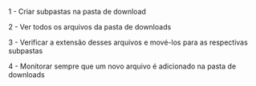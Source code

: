 1 - Criar subpastas na pasta de download

2 - Ver todos os arquivos da pasta de downloads

3 - Verificar a extensão desses arquivos e mové-los para as respectivas subpastas

4 - Monitorar sempre que um novo arquivo é adicionado na pasta de downloads
